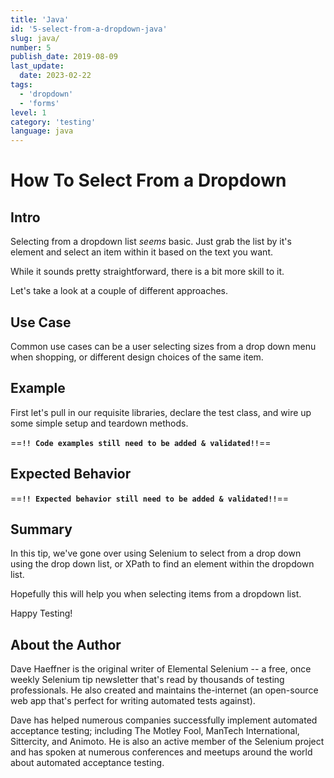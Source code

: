 ```yaml
---
title: 'Java'
id: '5-select-from-a-dropdown-java'
slug: java/
number: 5
publish_date: 2019-08-09
last_update: 
  date: 2023-02-22
tags:
  - 'dropdown'
  - 'forms'
level: 1
category: 'testing'
language: java
---
```


# How To Select From a Dropdown

## Intro

Selecting from a dropdown list *seems* basic. Just grab the list by it's element and select an item within it based on the text you want.

While it sounds pretty straightforward, there is a bit more skill to it.

Let's take a look at a couple of different approaches.

## Use Case

Common use cases can be a user selecting sizes from a drop down menu when shopping, or different design choices of the same item.

## Example

First let's pull in our requisite libraries, declare the test class, and wire up some simple setup and teardown methods.

==**`!! Code examples still need to be added & validated!!`**==

## Expected Behavior

==**`!! Expected behavior still need to be added & validated!!`**==

## Summary

In this tip, we've gone over using Selenium to select from a drop down using the drop down list, or XPath to find an element within the dropdown list.

Hopefully this will help you when selecting items from a dropdown list. 

Happy Testing!

## About the Author

Dave Haeffner is the original writer of Elemental Selenium -- a free, once weekly Selenium tip newsletter that's read by thousands of testing professionals. He also created and maintains the-internet (an open-source web app that's perfect for writing automated tests against).

Dave has helped numerous companies successfully implement automated acceptance testing; including The Motley Fool, ManTech International, Sittercity, and Animoto. He is also an active member of the Selenium project and has spoken at numerous conferences and meetups around the world about automated acceptance testing.
